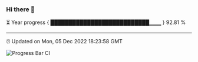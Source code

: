 ### Hi there 👋

⏳ Year progress { ███████████████████████████▁▁▁ } 92.81 %

---

⏰ Updated on Mon, 05 Dec 2022 18:23:58 GMT

![Progress Bar CI](https://github.com/ZhaoGui/ZhaoGui/workflows/Progress%20Bar%20CI/badge.svg)
